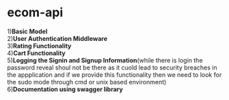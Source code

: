 # ecom-api
1)<b>Basic Model</b><br/>
2)<b>User Authentication Middleware</b><br/>
3)<b>Rating Functionality</b><br/>
4)<b>Cart Functionality</b><br/>
5)<b>Logging the Signin and Signup Information</b>(while there is login the password reveal shoul not be there as it cuold lead to security breaches in the appplication and if we provide this functionality then we need to look for the sudo mode through cmd or unix based environment)<br/>
6)<b>Documentation using swagger library</b><br/>
